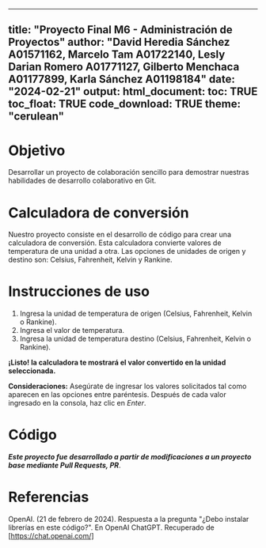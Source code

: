
---
title: "Proyecto Final M6 - Administración de Proyectos"
author: "David Heredia Sánchez A01571162, Marcelo Tam A01722140, Lesly Darian Romero A01771127, Gilberto Menchaca A01177899, Karla Sánchez A01198184"
date: "2024-02-21"
output:
  html_document:
    toc: TRUE
    toc_float: TRUE
    code_download: TRUE
    theme: "cerulean"
---

# Objetivo
Desarrollar un proyecto de colaboración sencillo para demostrar nuestras habilidades de desarrollo colaborativo en Git.

# Calculadora de conversión
Nuestro proyecto consiste en el desarrollo de código para crear una calculadora de conversión. Esta calculadora convierte valores de temperatura de una unidad a otra. Las opciones de unidades de origen y destino son: Celsius, Fahrenheit, Kelvin y Rankine.

# Instrucciones de uso
1. Ingresa la unidad de temperatura de origen (Celsius, Fahrenheit, Kelvin o Rankine).  
2. Ingresa el valor de temperatura.  
3. Ingresa la unidad de temperatura destino (Celsius, Fahrenheit, Kelvin o Rankine).  

**¡Listo! la calculadora te mostrará el valor convertido en la unidad seleccionada.**

**Consideraciones:** Asegúrate de ingresar los valores solicitados tal como aparecen en las opciones entre paréntesis. Después de cada valor ingresado en la consola, haz clic en *Enter*.


# Código
***Este proyecto fue desarrollado a partir de modificaciones a un proyecto base mediante Pull Requests, PR***.

# Referencias
OpenAI. (21 de febrero de 2024). Respuesta a la pregunta "¿Debo instalar librerías en este código?". En OpenAI ChatGPT. Recuperado de [https://chat.openai.com/]
